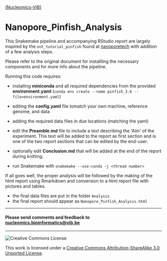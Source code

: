 [(Nucleomics-VIB)](https://github.com/Nucleomics-VIB)

Nanopore_Pinfish_Analysis
==========

This Snakemake pipeline and accompanying RStudio report are largely inspired by the ```ont_tutorial_pinfish``` found at [nanoporetech](https://github.com/nanoporetech/ont_tutorial_pinfish) with addition of a few analysis steps.

Please refer to the original document for installilng the necessary components and for more info about the pipeline.

Running this code requires:

* installing **miniconda** and all required dependencies from the provided **environment.yaml** (```conda env create --name pinfish_3.6 --file=environment.yaml```)
* editing the **config.yaml** file tomatch your own machine, reference genome, and data
* adding the required data files in due locations (matching the yaml)
* edit the **Preamble.md** file to include a text describing the 'Aim' of the experiment. This text will be added to the report as first section and is one of the two report sections that can be edited by the end-user.
* optionally edit **Conclusion.md** that will be added at the end of the report during knitting.

* run Snakemake with ```snakemake --use-conda -j <thread number>```

If all goes well, the proper analysis will be followed by the making of the html report using Rmarkdown and conversion to a html report file with pictures and tables.

* the final data files are put in the folder ```Analysis```
* the final report should appear as ```Nanopore_Pinfish_Analysis.html```

<hr>

<h4>Please send comments and feedback to <a href="mailto:nucleomics.bioinformatics@vib.be">nucleomics.bioinformatics@vib.be</a></h4>

<hr>

![Creative Commons License](http://i.creativecommons.org/l/by-sa/3.0/88x31.png?raw=true)

This work is licensed under a [Creative Commons Attribution-ShareAlike 3.0 Unported License](http://creativecommons.org/licenses/by-sa/3.0/).
